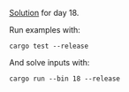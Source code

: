 [Solution](src/bin/18.rs) for day 18.

Run examples with:
```
cargo test --release
```

And solve inputs with:
```
cargo run --bin 18 --release
```
